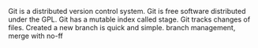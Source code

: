 Git is a distributed version control system.
Git is free software distributed under the GPL.
Git has a mutable index called stage.
Git tracks changes of files.
Created a new branch is quick and simple. 
branch management, merge with no-ff


